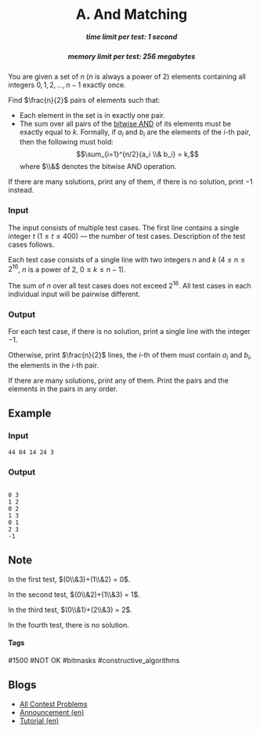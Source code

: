 <h1 style='text-align: center;'> A. And Matching</h1>

<h5 style='text-align: center;'>time limit per test: 1 second</h5>
<h5 style='text-align: center;'>memory limit per test: 256 megabytes</h5>

You are given a set of $n$ ($n$ is always a power of $2$) elements containing all integers $0, 1, 2, \ldots, n-1$ exactly once.

Find $\frac{n}{2}$ pairs of elements such that:

* Each element in the set is in exactly one pair.
* The sum over all pairs of the [bitwise AND](https://en.wikipedia.org/wiki/Bitwise_operation#AND) of its elements must be exactly equal to $k$. Formally, if $a_i$ and $b_i$ are the elements of the $i$-th pair, then the following must hold: $$\sum_{i=1}^{n/2}{a_i \\& b_i} = k,$$ where $\\&$ denotes the bitwise AND operation.

If there are many solutions, print any of them, if there is no solution, print $-1$ instead.

### Input

The input consists of multiple test cases. The first line contains a single integer $t$ ($1 \leq t \leq 400$) — the number of test cases. Description of the test cases follows.

Each test case consists of a single line with two integers $n$ and $k$ ($4 \leq n \leq 2^{16}$, $n$ is a power of $2$, $0 \leq k \leq n-1$).

The sum of $n$ over all test cases does not exceed $2^{16}$. All test cases in each individual input will be pairwise different.

### Output

For each test case, if there is no solution, print a single line with the integer $-1$.

Otherwise, print $\frac{n}{2}$ lines, the $i$-th of them must contain $a_i$ and $b_i$, the elements in the $i$-th pair. 

If there are many solutions, print any of them. Print the pairs and the elements in the pairs in any order.

## Example

### Input


```text
44 04 14 24 3
```
### Output

```text

0 3
1 2
0 2
1 3
0 1
2 3
-1

```
## Note

In the first test, $(0\\&3)+(1\\&2) = 0$.

In the second test, $(0\\&2)+(1\\&3) = 1$.

In the third test, $(0\\&1)+(2\\&3) = 2$.

In the fourth test, there is no solution.



#### Tags 

#1500 #NOT OK #bitmasks #constructive_algorithms 

## Blogs
- [All Contest Problems](../Codeforces_Round_768_(Div._1).md)
- [Announcement (en)](../blogs/Announcement_(en).md)
- [Tutorial (en)](../blogs/Tutorial_(en).md)
